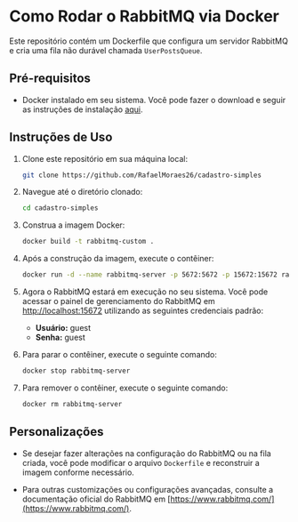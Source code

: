 # Como Rodar o RabbitMQ via Docker

Este repositório contém um Dockerfile que configura um servidor RabbitMQ e cria uma fila não durável chamada `UserPostsQueue`.

## Pré-requisitos

- Docker instalado em seu sistema. Você pode fazer o download e seguir as instruções de instalação [aqui](https://www.docker.com/get-started).

## Instruções de Uso

1. Clone este repositório em sua máquina local:

    ```bash
    git clone https://github.com/RafaelMoraes26/cadastro-simples
    ```

2. Navegue até o diretório clonado:

    ```bash
    cd cadastro-simples
    ```

3. Construa a imagem Docker:

    ```bash
    docker build -t rabbitmq-custom .
    ```

4. Após a construção da imagem, execute o contêiner:

    ```bash
    docker run -d --name rabbitmq-server -p 5672:5672 -p 15672:15672 rabbitmq-custom
    ```

5. Agora o RabbitMQ estará em execução no seu sistema. Você pode acessar o painel de gerenciamento do RabbitMQ em [http://localhost:15672](http://localhost:15672) utilizando as seguintes credenciais padrão:
    - **Usuário:** guest
    - **Senha:** guest

6. Para parar o contêiner, execute o seguinte comando:

    ```bash
    docker stop rabbitmq-server
    ```

7. Para remover o contêiner, execute o seguinte comando:

    ```bash
    docker rm rabbitmq-server
    ```

## Personalizações

- Se desejar fazer alterações na configuração do RabbitMQ ou na fila criada, você pode modificar o arquivo `Dockerfile` e reconstruir a imagem conforme necessário.

- Para outras customizações ou configurações avançadas, consulte a documentação oficial do RabbitMQ em [https://www.rabbitmq.com/](https://www.rabbitmq.com/).
